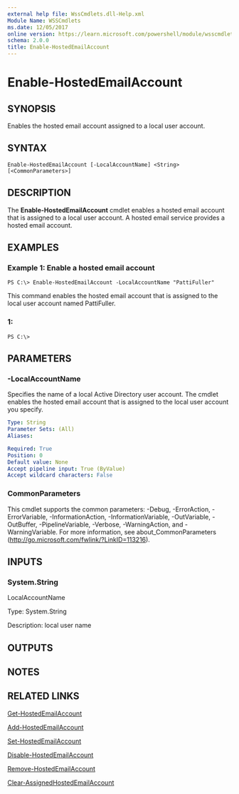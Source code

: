 ```yaml
---
external help file: WssCmdlets.dll-Help.xml
Module Name: WSSCmdlets
ms.date: 12/05/2017
online version: https://learn.microsoft.com/powershell/module/wsscmdlets/enable-hostedemailaccount?view=windowsserver2012r2-ps&wt.mc_id=ps-gethelp
schema: 2.0.0
title: Enable-HostedEmailAccount
---
```


# Enable-HostedEmailAccount

## SYNOPSIS
Enables the hosted email account assigned to a local user account.

## SYNTAX

```
Enable-HostedEmailAccount [-LocalAccountName] <String> [<CommonParameters>]
```

## DESCRIPTION
The **Enable-HostedEmailAccount** cmdlet enables a hosted email account that is assigned to a local user account.
A hosted email service provides a hosted email account.

## EXAMPLES

### Example 1: Enable a hosted email account
```
PS C:\> Enable-HostedEmailAccount -LocalAccountName "PattiFuller"
```

This command enables the hosted email account that is assigned to the local user account named PattiFuller.

### 1:
```
PS C:\>
```

## PARAMETERS

### -LocalAccountName
Specifies the name of a local Active Directory user account.
The cmdlet enables the hosted email account that is assigned to the local user account you specify.

```yaml
Type: String
Parameter Sets: (All)
Aliases: 

Required: True
Position: 0
Default value: None
Accept pipeline input: True (ByValue)
Accept wildcard characters: False
```

### CommonParameters
This cmdlet supports the common parameters: -Debug, -ErrorAction, -ErrorVariable, -InformationAction, -InformationVariable, -OutVariable, -OutBuffer, -PipelineVariable, -Verbose, -WarningAction, and -WarningVariable. For more information, see about_CommonParameters (http://go.microsoft.com/fwlink/?LinkID=113216).

## INPUTS

### System.String
LocalAccountName

Type: System.String

Description: local user name

## OUTPUTS

## NOTES

## RELATED LINKS

[Get-HostedEmailAccount](./Get-HostedEmailAccount.md)

[Add-HostedEmailAccount](./Add-HostedEmailAccount.md)

[Set-HostedEmailAccount](./Set-HostedEmailAccount.md)

[Disable-HostedEmailAccount](./Disable-HostedEmailAccount.md)

[Remove-HostedEmailAccount](./Remove-HostedEmailAccount.md)

[Clear-AssignedHostedEmailAccount](./Clear-AssignedHostedEmailAccount.md)

